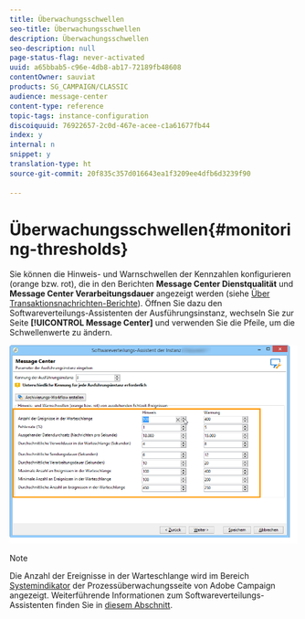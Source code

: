 ```yaml
---
title: Überwachungsschwellen
seo-title: Überwachungsschwellen
description: Überwachungsschwellen
seo-description: null
page-status-flag: never-activated
uuid: a65bbab5-c96e-4db8-ab17-72189fb48608
contentOwner: sauviat
products: SG_CAMPAIGN/CLASSIC
audience: message-center
content-type: reference
topic-tags: instance-configuration
discoiquuid: 76922657-2c0d-467e-acee-c1a61677fb44
index: y
internal: n
snippet: y
translation-type: ht
source-git-commit: 20f835c357d016643ea1f3209ee4dfb6d3239f90

---
```



# Überwachungsschwellen{#monitoring-thresholds}

Sie können die Hinweis- und Warnschwellen der Kennzahlen konfigurieren (orange bzw. rot), die in den Berichten **Message Center Dienstqualität** und **Message Center Verarbeitungsdauer** angezeigt werden (siehe [Über Transaktionsnachrichten-Berichte](../../message-center/using/about-transactional-messaging-reports.md)). Öffnen Sie dazu den Softwareverteilungs-Assistenten der Ausführungsinstanz, wechseln Sie zur Seite **[!UICONTROL Message Center]** und verwenden Sie die Pfeile, um die Schwellenwerte zu ändern.

![](assets/messagecenter_monitor_events_001.png)

>[!NOTE]
>
>Die Anzahl der Ereignisse in der Warteschlange wird im Bereich [Systemindikator](../../production/using/monitoring-processes.md#system-indicators) der Prozessüberwachungsseite von Adobe Campaign angezeigt. Weiterführende Informationen zum Softwareverteilungs-Assistenten finden Sie in [diesem Abschnitt](../../installation/using/deploying-an-instance.md#deployment-wizard).

